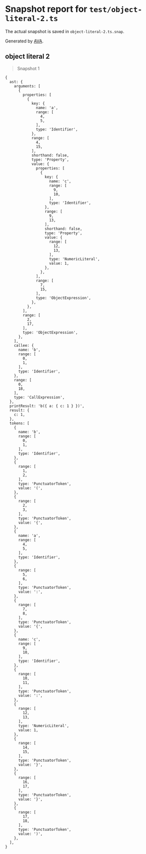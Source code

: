 # Snapshot report for `test/object-literal-2.ts`

The actual snapshot is saved in `object-literal-2.ts.snap`.

Generated by [AVA](https://avajs.dev).

## object literal 2

> Snapshot 1

    {
      ast: {
        arguments: [
          {
            properties: [
              {
                key: {
                  name: 'a',
                  range: [
                    4,
                    5,
                  ],
                  type: 'Identifier',
                },
                range: [
                  4,
                  15,
                ],
                shorthand: false,
                type: 'Property',
                value: {
                  properties: [
                    {
                      key: {
                        name: 'c',
                        range: [
                          9,
                          10,
                        ],
                        type: 'Identifier',
                      },
                      range: [
                        9,
                        13,
                      ],
                      shorthand: false,
                      type: 'Property',
                      value: {
                        range: [
                          12,
                          13,
                        ],
                        type: 'NumericLiteral',
                        value: 1,
                      },
                    },
                  ],
                  range: [
                    7,
                    15,
                  ],
                  type: 'ObjectExpression',
                },
              },
            ],
            range: [
              2,
              17,
            ],
            type: 'ObjectExpression',
          },
        ],
        callee: {
          name: 'b',
          range: [
            0,
            1,
          ],
          type: 'Identifier',
        },
        range: [
          0,
          18,
        ],
        type: 'CallExpression',
      },
      printResult: 'b({ a: { c: 1 } })',
      result: {
        c: 1,
      },
      tokens: [
        {
          name: 'b',
          range: [
            0,
            1,
          ],
          type: 'Identifier',
        },
        {
          range: [
            1,
            2,
          ],
          type: 'PunctuatorToken',
          value: '(',
        },
        {
          range: [
            2,
            3,
          ],
          type: 'PunctuatorToken',
          value: '{',
        },
        {
          name: 'a',
          range: [
            4,
            5,
          ],
          type: 'Identifier',
        },
        {
          range: [
            5,
            6,
          ],
          type: 'PunctuatorToken',
          value: ':',
        },
        {
          range: [
            7,
            8,
          ],
          type: 'PunctuatorToken',
          value: '{',
        },
        {
          name: 'c',
          range: [
            9,
            10,
          ],
          type: 'Identifier',
        },
        {
          range: [
            10,
            11,
          ],
          type: 'PunctuatorToken',
          value: ':',
        },
        {
          range: [
            12,
            13,
          ],
          type: 'NumericLiteral',
          value: 1,
        },
        {
          range: [
            14,
            15,
          ],
          type: 'PunctuatorToken',
          value: '}',
        },
        {
          range: [
            16,
            17,
          ],
          type: 'PunctuatorToken',
          value: '}',
        },
        {
          range: [
            17,
            18,
          ],
          type: 'PunctuatorToken',
          value: ')',
        },
      ],
    }
